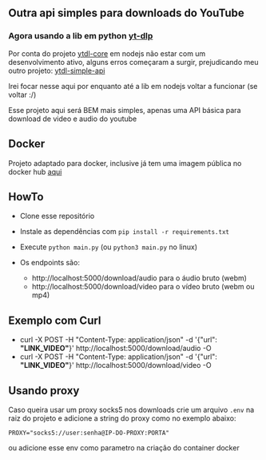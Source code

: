 ## Outra api simples para downloads do YouTube 
### Agora usando a lib em python [yt-dlp](https://github.com/yt-dlp/yt-dlp)

Por conta do projeto [ytdl-core](https://github.com/fent/node-ytdl-core) em nodejs não estar com um desenvolvimento ativo, alguns erros começaram a surgir, prejudicando meu outro projeto: [ytdl-simple-api](https://github.com/erickythierry/ytdl-simple-api)

Irei focar nesse aqui por enquanto até a lib em nodejs voltar a funcionar (se voltar :/)

Esse projeto aqui será BEM mais simples, apenas uma API básica para download de video e audio do youtube

## Docker
Projeto adaptado para docker, inclusive já tem uma imagem pública no docker hub
[aqui](https://hub.docker.com/repository/docker/rickhdamas/ytdlp-api/)

## HowTo
- Clone esse repositório
- Instale as dependências com `pip install -r requirements.txt`
- Execute `python main.py` (ou `python3 main.py` no linux)

- Os endpoints são:
     - http://localhost:5000/download/audio para o áudio bruto (webm)
     - http://localhost:5000/download/video para o vídeo bruto (webm ou mp4)

## Exemplo com Curl
- curl -X POST -H "Content-Type: application/json" -d '{"url": **"LINK_VIDEO"**}' http://localhost:5000/download/audio⁠ -O
- curl -X POST -H "Content-Type: application/json" -d '{"url": **"LINK_VIDEO"**}' http://localhost:5000/download/video⁠ -O

## Usando proxy
Caso queira usar um proxy socks5 nos downloads
crie um arquivo `.env` na raiz do projeto e adicione a string do proxy como no exemplo abaixo:
```
PROXY="socks5://user:senha@IP-DO-PROXY:PORTA"
```

ou adicione esse env como parametro na criação do container docker
